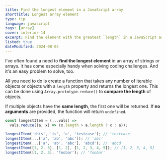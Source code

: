 ```yaml
---
title: Find the longest element in a JavaScript array
shortTitle: Longest array element
type: tip
language: javascript
tags: [array]
cover: interior-14
excerpt: Find the element with the greatest `length` in a JavaScript array.
listed: true
dateModified: 2024-08-04
---
```


I've often found a need to **find the longest element** in an array of strings or arrays. It has come especially handy when solving coding challenges. And it's an easy problem to solve, too.

All you need to do is create a function that takes any number of iterable objects or objects with a `length` property and returns the longest one. This can be done using `Array.prototype.reduce()` to **compare the length** of objects.

If multiple objects have the **same length**, the first one will be returned. If **no arguments** are provided, the function will return `undefined`.

```js
const longestItem = (...vals) =>
  vals.reduce((a, x) => (x.length > a.length ? x : a));

longestItem('this', 'is', 'a', 'testcase'); // 'testcase'
longestItem(...['a', 'ab', 'abc']); // 'abc'
longestItem(...['a', 'ab', 'abc'], 'abcd'); // 'abcd'
longestItem([1, 2, 3], [1, 2], [1, 2, 3, 4, 5]); // [1, 2, 3, 4, 5]
longestItem([1, 2, 3], 'foobar'); // 'foobar'
```
